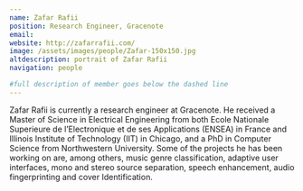 ```yaml
---
name: Zafar Rafii
position: Research Engineer, Gracenote
email: 
website: http://zafarrafii.com/
image: /assets/images/people/Zafar-150x150.jpg
altdescription: portrait of Zafar Rafii
navigation: people

#full description of member goes below the dashed line
---
```

Zafar Rafii is currently a research engineer at Gracenote. He received a Master of Science in Electrical Engineering from both Ecole Nationale Superieure de l’Electronique et de ses Applications (ENSEA) in France and Illinois Institute of Technology (IIT) in Chicago, and a PhD in Computer Science from Northwestern University. Some of the projects he has been working on are, among others, music genre classification, adaptive user interfaces, mono and stereo source separation, speech enhancement, audio fingerprinting and cover Identification.
